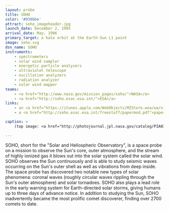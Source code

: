 ```yaml
---
layout: probe
title: SOHO
color: '#938bbe'
attract: soho_imageheader.jpg
launch_date: December 2, 1995
arrival_date: May, 1996
primary_target: a halo orbit at the Earth-Sun L1 point
image: soho.svg
dsn_name: SOHO
instruments:
    - spectrometers
    - solar wind sampler
    - energetic particle analyzers
    - ultraviolet telescope
    - oscillation analyzers
    - radiation analyzer
    - solar wind mapper
teams:
    - <a href="http://www.nasa.gov/mission_pages/soho/">NASA</a>
    - <a href="http://soho.esac.esa.int/">ESA</a>
links:
    - an <a href="https://itunes.apple.com/WebObjects/MZStore.woa/wa/viewSoftware?id=356679615&mt=8">iPhone app</a> that displays the latest images taken by SOHO
    - a <a href="http://soho.esac.esa.int/freestuff/papermod.pdf">paper model</a> of the spacecraft

caption: >
    (top image: <a href="http://photojournal.jpl.nasa.gov/catalog/PIA03149">eruption on the Sun</a> captured in ultraviolet by SOHO, ESA/NASA/SOHO)

---
```

SOHO, short for the "Solar and Heliospheric Observatory", is a space probe on a mission to observe the Sun's core, outer atmosphere, and the stream of highly ionized gas it blows out into the solar system called the solar wind. SOHO observes the Sun continuously and is able to study seismic waves occurring on the Sun's outer shell as well as vibrations from deep inside. The space probe has discovered two notable new types of solar phenomena: coronal waves (roughly circular waves rippling through the Sun's outer atmosphere) and solar tornadoes. SOHO also plays a lead role in the early warning system for Earth-directed solar storms, giving humans up to three days of advance notice. In addition to studying the Sun, SOHO inadvertently became the most prolific comet discoverer, finding over 2700 comets to date.


